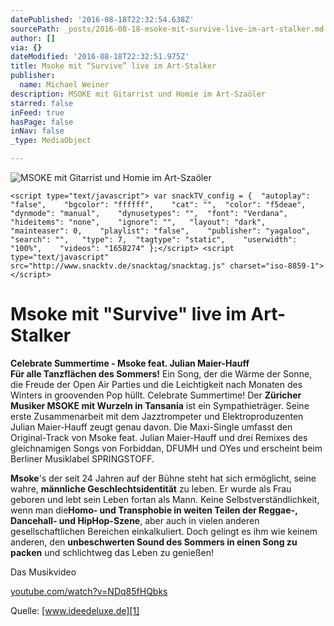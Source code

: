 ```yaml
---
datePublished: '2016-08-18T22:32:54.638Z'
sourcePath: _posts/2016-08-18-msoke-mit-survive-live-im-art-stalker.md
author: []
via: {}
dateModified: '2016-08-18T22:32:51.975Z'
title: Msoke mit “Survive” live im Art-Stalker
publisher:
  name: Michael Weiner
description: MSOKE mit Gitarrist und Homie im Art-Szaöler
starred: false
inFeed: true
hasPage: false
inNav: false
_type: MediaObject

---
```

![MSOKE mit Gitarrist und Homie im Art-Szaöler](https://the-grid-user-content.s3-us-west-2.amazonaws.com/ea8b5b51-1553-48ae-8680-b856a80b4270.jpg)

    <script type="text/javascript"> var snackTV_config = { 	"autoplay": "false", 	"bgcolor": "ffffff", 	"cat": "", 	"color": "f5deae", 	"dynmode": "manual", 	"dynusetypes": "", 	"font": "Verdana", 	"hideitems": "none", 	"ignore": "", 	"layout": "dark", 	"mainteaser": 0, 	"playlist": "false", 	"publisher": "yagaloo", 	"search": "", 	"type": 7, 	"tagtype": "static", 	"userwidth": "100%", 	"videos": "1658274" };</script> <script type="text/javascript" src="http://www.snacktv.de/snacktag/snacktag.js" charset="iso-8859-1"></script> 

# **Msoke** mit "**Survive**" live im **Art-Stalker**

**Celebrate Summertime - Msoke feat. Julian Maier-Hauff**  
**Für alle Tanzflächen des Sommers!** Ein Song, der die Wärme der Sonne, die Freude der Open Air Parties und die Leichtigkeit nach Monaten des Winters in groovenden Pop hüllt. Celebrate Summertime! Der **Züricher Musiker MSOKE mit Wurzeln in Tansania** ist ein Sympathieträger. Seine erste Zusammenarbeit mit dem Jazztrompeter und Elektroproduzenten Julian Maier-Hauff zeugt genau davon. Die Maxi-Single umfasst den Original-Track von Msoke feat. Julian Maier-Hauff und drei Remixes des gleichnamigen Songs von Forbiddan, DFUMH und OYes und erscheint beim Berliner Musiklabel SPRINGSTOFF.

**Msoke**'s der seit 24 Jahren auf der Bühne steht hat sich ermöglicht, seine wahre, **männliche Geschlechtsidentität** zu leben. Er wurde als Frau geboren und lebt sein Leben fortan als Mann. Keine Selbstverständlichkeit, wenn man die**Homo- und Transphobie in weiten Teilen der Reggae-, Dancehall- und HipHop-Szene**, aber auch in vielen anderen gesellschaftlichen Bereichen einkalkuliert. Doch gelingt es ihm wie keinem anderen, den **unbeschwerten Sound des Sommers in einen Song zu packen** und schlichtweg das Leben zu genießen!

Das Musikvideo

[youtube.com/watch?v=NDq85fHQbks][0]

Quelle: [www.ideedeluxe.de][1]

[0]: http://youtube.com/watch?v=NDq85fHQbks
[1]: http://www.ideedeluxe.de/